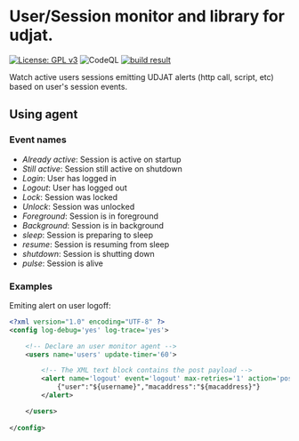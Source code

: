 # User/Session monitor and library for udjat.

[![License: GPL v3](https://img.shields.io/badge/License-GPL%20v3-blue.svg)](https://www.gnu.org/licenses/gpl-3.0)
![CodeQL](https://github.com/PerryWerneck/udjat-module-users/workflows/CodeQL/badge.svg?branch=master)
[![build result](https://build.opensuse.org/projects/home:PerryWerneck:udjat/packages/mingw64-udjat-users/badge.svg?type=percent)](https://build.opensuse.org/package/show/home:PerryWerneck:udjat/mingw64-udjat-users)

Watch active users sessions emitting UDJAT alerts (http call, script, etc) based on user's session events.

## Using agent

### Event names

 * *Already active*: Session is active on startup
 * *Still active*: Session still active on shutdown
 * *Login*: User has logged in
 * *Logout*: User has logged out
 * *Lock*: Session was locked
 * *Unlock*: Session was unlocked
 * *Foreground*: Session is in foreground
 * *Background*: Session is in background
 * *sleep*: Session is preparing to sleep
 * *resume*: Session is resuming from sleep
 * *shutdown*: Session is shutting down
 * *pulse*: Session is alive

### Examples

Emiting alert on user logoff:

```xml
<?xml version="1.0" encoding="UTF-8" ?>
<config log-debug='yes' log-trace='yes'>

	<!-- Declare an user monitor agent -->
	<users name='users' update-timer='60'>

		<!-- The XML text block contains the post payload -->
		<alert name='logout' event='logout' max-retries='1' action='post' url='http://localhost'>
			{"user":"${username}","macaddress":"${macaddress}"}
		</alert>

	</users>
	
</config>
```

